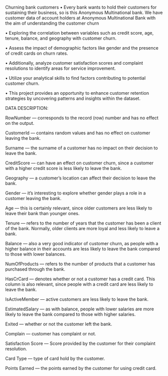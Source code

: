 Churning bank customers
• Every bank wants to hold their customers for sustaining their business, so is this Anonymous Multinational bank. We have customer data of account holders at Anonymous Multinational Bank with the aim of understanding the customer churn

• Exploring the correlation between variables such as credit score, age, tenure, balance, and geography with customer churn.

• Assess the impact of demographic factors like gender and the presence of credit cards on churn rates.

• Additionally, analyze customer satisfaction scores and complaint resolutions to identify areas for service improvement.

• Utilize your analytical skills to find factors contributing to potential customer churn.

• This project provides an opportunity to enhance customer retention strategies by uncovering patterns and insights within the dataset.

DATA DESCRIPTION:

RowNumber — corresponds to the record (row) number and has no effect on the output.

CustomerId — contains random values and has no effect on customer leaving the bank.

Surname — the surname of a customer has no impact on their decision to leave the bank.

CreditScore — can have an effect on customer churn, since a customer with a higher credit score is less likely to leave the bank.

Geography — a customer’s location can affect their decision to leave the bank.

Gender — it’s interesting to explore whether gender plays a role in a customer leaving the bank.

Age — this is certainly relevant, since older customers are less likely to leave their bank than younger ones.

Tenure — refers to the number of years that the customer has been a client of the bank. Normally, older clients are more loyal and less likely to leave a bank.

Balance — also a very good indicator of customer churn, as people with a higher balance in their accounts are less likely to leave the bank compared to those with lower balances.

NumOfProducts — refers to the number of products that a customer has purchased through the bank.

HasCrCard — denotes whether or not a customer has a credit card. This column is also relevant, since people with a credit card are less likely to leave the bank.

IsActiveMember — active customers are less likely to leave the bank.

EstimatedSalary — as with balance, people with lower salaries are more likely to leave the bank compared to those with higher salaries.

Exited — whether or not the customer left the bank.

Complain — customer has complaint or not.

Satisfaction Score — Score provided by the customer for their complaint resolution.

Card Type — type of card hold by the customer.

Points Earned — the points earned by the customer for using credit card.
